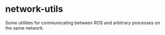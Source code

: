 # network-utils

Some utilities for communicating between ROS and arbitrary processes on the same network.